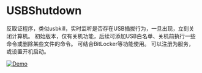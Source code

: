 # USBShutdown

反取证程序，类似usbkill，实时监听是否存在USB插拔行为，一旦出现，立刻关闭计算机。
初始版本，仅有关机功能，后续可添加USB白名单、关机前执行一些命令或删除某些文件的命令。
可结合BitLocker等功能使用。
可以注册为服务，或设置开机启动。

[![Demo](https://img.youtube.com/vi/YOUTUBE_VIDEO_ID_HERE/0.jpg)](https://youtu.be/k2C8dhYJ9Wg)
